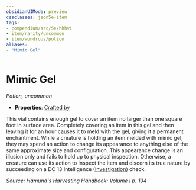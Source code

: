 ```yaml
---
obsidianUIMode: preview
cssclasses: json5e-item
tags:
- compendium/src/5e/hhhvi
- item/rarity/uncommon
- item/wondrous/potion
aliases: 
- "Mimic Gel"
---
```

# Mimic Gel
*Potion, uncommon*  

- **Properties**: [Crafted by](/compendium/rules/item-properties.md#Crafted%20by)

This vial contains enough gel to cover an item no larger than one square foot in surface area. Completely covering an item in this gel and then leaving it for an hour causes it to meld with the gel, giving it a permanent enchantment. While a creature is holding an item melded with mimic gel, they may spend an action to change its appearance to anything else of the same approximate size and configuration. This appearance change is an illusion only and fails to hold up to physical inspection. Otherwise, a creature can use its action to inspect the item and discern its true nature by succeeding on a DC 13 Intelligence ([Investigation](/compendium/rules/skills.md#Investigation)) check.

*Source: Hamund's Harvesting Handbook: Volume I p. 134*